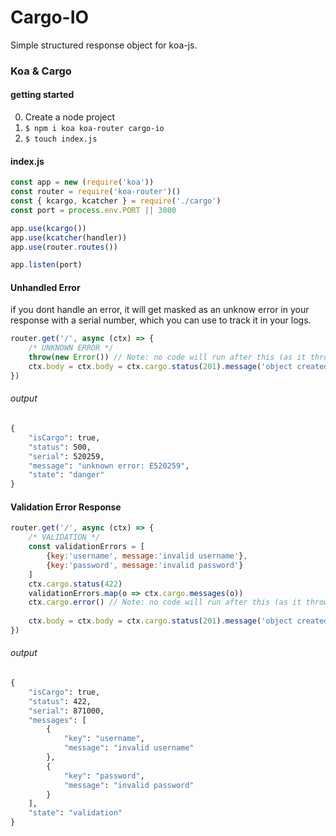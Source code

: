 # Cargo-IO
Simple structured response object for koa-js.

### Koa & Cargo
#### getting started
0. Create a node project
1. <code>$ npm i koa koa-router cargo-io</code>
2. <code>$ touch index.js</code>

#### index.js
```js
const app = new (require('koa'))
const router = require('koa-router')()
const { kcargo, kcatcher } = require('./cargo')
const port = process.env.PORT || 3000

app.use(kcargo())
app.use(kcatcher(handler))
app.use(router.routes())

app.listen(port)
```

#### Unhandled Error
if you dont handle an error, it will get masked as an unknow error in your response with a serial number, which you can use to track it in your logs.
```js
router.get('/', async (ctx) => {
    /* UNKNOWN ERROR */
    throw(new Error()) // Note: no code will run after this (as it throws an error wich invokes the kcatcher middleware.)
    ctx.body = ctx.body = ctx.cargo.status(201).message('object created').payload({})
})
```
###### output
```cmd
{
    "isCargo": true,
    "status": 500,
    "serial": 520259,
    "message": "unknown error: E520259",
    "state": "danger"
}
```

#### Validation Error Response

```js
router.get('/', async (ctx) => {
    /* VALIDATION */
    const validationErrors = [
        {key:'username', message:'invalid username'},
        {key:'password', message:'invalid password'}
    ]
    ctx.cargo.status(422)
    validationErrors.map(o => ctx.cargo.messages(o))
    ctx.cargo.error() // Note: no code will run after this (as it throws an error wich invokes the kcatcher middleware.)
    
    ctx.body = ctx.body = ctx.cargo.status(201).message('object created').payload({})
})
```
###### output
```cmd
{
    "isCargo": true,
    "status": 422,
    "serial": 871000,
    "messages": [
        {
            "key": "username",
            "message": "invalid username"
        },
        {
            "key": "password",
            "message": "invalid password"
        }
    ],
    "state": "validation"
}
```
